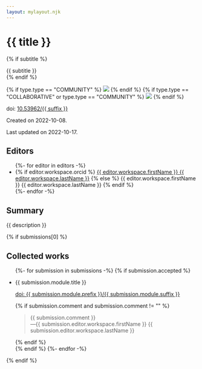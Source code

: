 ```yaml
---
layout: mylayout.njk
---
```

# {{ title }}
{% if subtitle %}
<div role="doc-subtitle">{{ subtitle }}</div>
{% endif %}
    
{% if type.type == "COMMUNITY" %}
<img class="header-image" src="header.jpg" />
{% endif %}
{% if type.type == "COLLABORATIVE" or type.type == "COMMUNITY" %}
<img class="icon-image" src="icon.svg" />
{% endif %}

doi: <a href="https://doi.org/10.53962/{{ suffix }}">10.53962/{{ suffix }}</a>

Created on 2022-10-08.

Last updated on  2022-10-17.

## Editors

<ul>
{%- for editor in editors -%}
<li>
{% if editor.workspace.orcid %}
<a href="https://orcid.org/{{ editor.workspace.orcid }}">{{ editor.workspace.firstName }} {{ editor.workspace.lastName }}</a>
{% else %}
{{ editor.workspace.firstName }} {{ editor.workspace.lastName }}
{% endif %}
</li>
{%- endfor -%}
</ul>

## Summary

{{ description }}

{% if submissions[0] %}
## Collected works
<ul>
{%- for submission in submissions -%}
{% if submission.accepted %} 
<li>
<p>{{ submission.module.title }}</p>
<p><a href="https://doi.org/{{ submission.module.prefix }}/{{ submission.module.suffix }}">doi: {{ submission.module.prefix }}/{{ submission.module.suffix }}</a></p>
{% if submission.comment and submission.comment != "" %}
<blockquote>{{ submission.comment }}
<div class="quote-footer">—{{ submission.editor.workspace.firstName }} {{ submission.editor.workspace.lastName }}</cite></div class="quote-footer"></blockquote>
{% endif %}
</li>
{% endif %}
{%- endfor -%}
</ul>
{% endif %}
